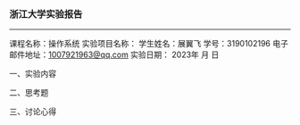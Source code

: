 ### 浙江大学实验报告
---
课程名称：操作系统
实验项目名称：
学生姓名：展翼飞  学号：3190102196
电子邮件地址：1007921963@qq.com
实验日期： 2023年 月 日

一、实验内容

二、思考题

三、讨论心得